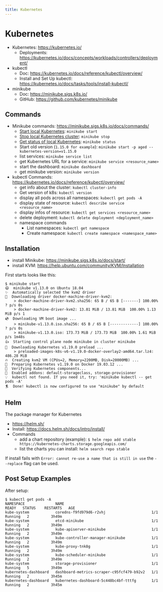 ```yaml
---
title: Kubernetes
---
```


# Kubernetes
- Kubernetes: <https://kubernetes.io/>
  - Deployments: <https://kubernetes.io/docs/concepts/workloads/controllers/deployment/>
- kubectl
  - Doc: <https://kubernetes.io/docs/reference/kubectl/overview/>
  - Install and Set Up kubectl:
    <https://kubernetes.io/docs/tasks/tools/install-kubectl/>
- minikube
  - Doc: <https://minikube.sigs.k8s.io/>
  - GitHub: <https://github.com/kubernetes/minikube>

## Commands
- Minikube commands: <https://minikube.sigs.k8s.io/docs/commands/>
  - [Start local
    Kubernetes](https://minikube.sigs.k8s.io/docs/commands/start/):
    `minikube start`
  - [Stop local Kubernetes
    cluster](https://minikube.sigs.k8s.io/docs/commands/stop/):
    `minikube stop`
  - [Get status of local
    Kubernetes](https://minikube.sigs.k8s.io/docs/commands/status/):
    `minikube status`
  - Start old version (`1.15.0 for example`): `minikube start -p
    aged --kubernetes-version=v1.15.0`
  - list services: `minikube service list`
  - get Kubernetes URL for a service: `minikube service
    <resource_name>`
  - start the dashboard: `minikube dashboard`
  - get minikube version: `minikube version`
- kubectl Commands:
  <https://kubernetes.io/docs/reference/kubectl/overview/>
  - get info about the cluster: `kubectl cluster-info`
  - Get version of k8s: `kubectl version`
  - display all pods across all namespaces: `kubectl get pods -A`
  - display state of resource: `kubectl describe service
    <resource_name>`
  - display infos of resource: `kubectl get services
    <resource_name>`
  - delete deployment: `kubectl delete deployment <deployment_name>`
  - namespace commands
    - List namespaces: `kubectl get namespace`
    - Create namespace: `kubectl create namespace
      <namespace_name>`

## Installation
- install Minikube: <https://minikube.sigs.k8s.io/docs/start/>
- install KVM: <https://help.ubuntu.com/community/KVM/Installation>

First starts looks like this:
```text
$ minikube start
😄  minikube v1.13.0 on Ubuntu 18.04
✨  Automatically selected the kvm2 driver
💾  Downloading driver docker-machine-driver-kvm2:
    > docker-machine-driver-kvm2.sha256: 65 B / 65 B [-------] 100.00% ? p/s 0s
    > docker-machine-driver-kvm2: 13.81 MiB / 13.81 MiB  100.00% 1.13 MiB p/s 1
💿  Downloading VM boot image ...
    > minikube-v1.13.0.iso.sha256: 65 B / 65 B [-------------] 100.00% ? p/s 0s
    > minikube-v1.13.0.iso: 173.73 MiB / 173.73 MiB  100.00% 1.61 MiB p/s 1m48s
👍  Starting control plane node minikube in cluster minikube
💾  Downloading Kubernetes v1.19.0 preload ...
    > preloaded-images-k8s-v6-v1.19.0-docker-overlay2-amd64.tar.lz4: 486.28 MiB
🔥  Creating kvm2 VM (CPUs=2, Memory=2200MB, Disk=20000MB) ...
🐳  Preparing Kubernetes v1.19.0 on Docker 19.03.12 ...
🔎  Verifying Kubernetes components...
🌟  Enabled addons: default-storageclass, storage-provisioner
💡  kubectl not found. If you need it, try: 'minikube kubectl -- get pods -A'
🏄  Done! kubectl is now configured to use "minikube" by default
```

## Helm
The package manager for Kubernetes
- <https://helm.sh/>
- Install: <https://docs.helm.sh/docs/intro/install/>
- Commands
  - add a chart repository (example): `$ helm repo add stable
    https://kubernetes-charts.storage.googleapis.com/`
  - list the charts you can install: `helm search repo stable`

If install fails with `Error: cannot re-use a name that is still in use`
the `--replace` flag can be used.

## Post Setup Examples
After setup:
```text
$ kubectl get pods -A
NAMESPACE              NAME                                        READY   STATUS    RESTARTS   AGE
kube-system            coredns-f9fd979d6-r2vhj                     1/1     Running   2          3h49m
kube-system            etcd-minikube                               1/1     Running   2          3h49m
kube-system            kube-apiserver-minikube                     1/1     Running   2          3h49m
kube-system            kube-controller-manager-minikube            1/1     Running   2          3h49m
kube-system            kube-proxy-tnk8g                            1/1     Running   2          3h49m
kube-system            kube-scheduler-minikube                     1/1     Running   2          3h49m
kube-system            storage-provisioner                         1/1     Running   5          3h49m
kubernetes-dashboard   dashboard-metrics-scraper-c95fcf479-b92v2   1/1     Running   2          3h45m
kubernetes-dashboard   kubernetes-dashboard-5c448bc4bf-tttfg       1/1     Running   2          3h45m
```
